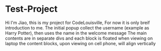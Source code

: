 # Test-Project
Hi I'm Jiao,
this is my project for CodeLouisville,
For now it is only breif introduction to me.
The initial popup collect the username (example as Harry Potter), then uses the name in the welcome message
The main contents are in separate divs and each block is floated when viewing on laptop
the content blocks, upon viewing on cell phone, will align vertically
